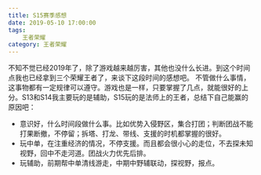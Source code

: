 ```yaml
---
title: S15赛季感想
date: 2019-05-10 17:00:00
tags: 
    王者荣耀
category: 王者荣耀
---
```


  不知不觉已经2019年了，除了游戏越来越厉害，其他也没什么长进。到这个时间点我也已经拿到三个荣耀王者了，来谈下这段时间的感想吧。
  不管做什么事情，这事物都有一定规律可以遵守。游戏也是一样，只要掌握了几点，就能很好的上分。S13和S14我主要玩的是辅助，S15玩的是法师上的王者，总结下自己能赢的原因吧：
* 意识好，什么时间段做什么事。比如优势入侵野区，集合打团；判断团战不能打果断撤，不停留；拆塔、打龙、带线、支援的时机都掌握的很好。
* 玩中单，在注重经济的情况，不停支援。而且都会很小心的走位，不去探未知视野，回中不走河道。团战火力优先后排。
* 玩辅助，前期帮中单清线游走，中期中野辅联动，探视野，报点。
